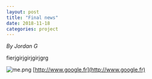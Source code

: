 ```yaml
---
layout: post
title: "Final news"
date: 2018-11-18
categories: project
---
```


*By Jordan G*

fierjgirjgirjgirjgrg

![me.png](me.png)
[http://www.google.fr](http://www.google.fr)